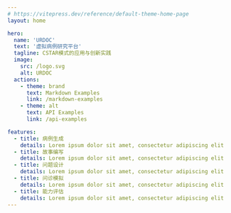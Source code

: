 ```yaml
---
# https://vitepress.dev/reference/default-theme-home-page
layout: home

hero:
  name: 'URDOC'
  text: '虚拟病例研究平台'
  tagline: CSTAR模式的应用与创新实践
  image:
    src: /logo.svg
    alt: URDOC
  actions:
    - theme: brand
      text: Markdown Examples
      link: /markdown-examples
    - theme: alt
      text: API Examples
      link: /api-examples

features:
  - title: 病例生成
    details: Lorem ipsum dolor sit amet, consectetur adipiscing elit
  - title: 故事编写
    details: Lorem ipsum dolor sit amet, consectetur adipiscing elit
  - title: 问题设计
    details: Lorem ipsum dolor sit amet, consectetur adipiscing elit
  - title: 问诊模拟
    details: Lorem ipsum dolor sit amet, consectetur adipiscing elit
  - title: 能力评估
    details: Lorem ipsum dolor sit amet, consectetur adipiscing elit
---
```


